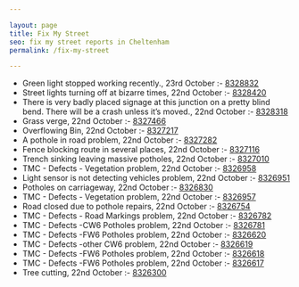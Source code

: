 ```yaml
---

layout: page
title: Fix My Street
seo: fix my street reports in Cheltenham
permalink: /fix-my-street

---
```


<!-- fix_marker starts -->

- Green light stopped working recently., 23rd October :- [8328832](https://www.fixmystreet.com/report/8328832)
- Street lights turning off at bizarre times, 22nd October :- [8328420](https://www.fixmystreet.com/report/8328420)
- There is very badly placed signage at this junction on a pretty blind bend. There will be a crash unless it’s moved., 22nd October :- [8328318](https://www.fixmystreet.com/report/8328318)
- Grass verge, 22nd October :- [8327466](https://www.fixmystreet.com/report/8327466)
- Overflowing Bin, 22nd October :- [8327217](https://www.fixmystreet.com/report/8327217)
- A pothole in road problem, 22nd October :- [8327282](https://www.fixmystreet.com/report/8327282)
- Fence blocking route in several places, 22nd October :- [8327116](https://www.fixmystreet.com/report/8327116)
- Trench sinking leaving massive potholes, 22nd October :- [8327010](https://www.fixmystreet.com/report/8327010)
- TMC - Defects - Vegetation problem, 22nd October :- [8326958](https://www.fixmystreet.com/report/8326958)
- Light sensor is not detecting vehicles problem, 22nd October :- [8326951](https://www.fixmystreet.com/report/8326951)
- Potholes on carriageway, 22nd October :- [8326830](https://www.fixmystreet.com/report/8326830)
- TMC - Defects - Vegetation problem, 22nd October :- [8326957](https://www.fixmystreet.com/report/8326957)
- Road closed due to pothole repairs, 22nd October :- [8326754](https://www.fixmystreet.com/report/8326754)
- TMC - Defects - Road Markings problem, 22nd October :- [8326782](https://www.fixmystreet.com/report/8326782)
- TMC - Defects -CW6 Potholes  problem, 22nd October :- [8326781](https://www.fixmystreet.com/report/8326781)
- TMC - Defects -FW6 Potholes problem, 22nd October :- [8326620](https://www.fixmystreet.com/report/8326620)
- TMC - Defects -other CW6 problem, 22nd October :- [8326619](https://www.fixmystreet.com/report/8326619)
- TMC - Defects -FW6 Potholes problem, 22nd October :- [8326618](https://www.fixmystreet.com/report/8326618)
- TMC - Defects -FW6 Potholes problem, 22nd October :- [8326617](https://www.fixmystreet.com/report/8326617)
- Tree cutting, 22nd October :- [8326300](https://www.fixmystreet.com/report/8326300)

<!-- fix_marker ends -->